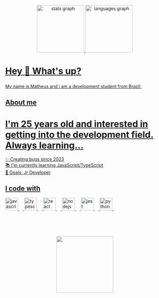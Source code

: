 <div align="center">
  <a href="https://github.com/ezzCoutinho">
  <img src="https://github-readme-stats.vercel.app/api?username=ezzcoutinho&hide_title=false&hide_rank=false&show_icons=true&include_all_commits=true&count_private=true&disable_animations=false&theme=dracula&locale=en&hide_border=false" height="150" alt="stats graph"  />
  <img src="https://github-readme-stats.vercel.app/api/top-langs?username=ezzcoutinho&locale=en&hide_title=false&layout=compact&card_width=320&langs_count=5&theme=dracula&hide_border=false" height="150" alt="languages graph"  />

  
</div>

<h1 align="left">Hey 👋 What's up?</h1>

###

<p align="left">My name is Matheus and i am a development student from Brazil.</p>

###

<h2 align="left">About me</h2>

<h1>I'm 25 years old and interested in getting into the development field. Always learning...</h1>

<p align="left">✨ Creating bugs since 2023<br>📚 I'm currently learning JavaScript/TypeScript<br>🎯 Goals: Jr Developer<br></p>

###

<h2 align="left">I code with</h2>

<div align="left">
  
  <img src="https://cdn.jsdelivr.net/gh/devicons/devicon/icons/javascript/javascript-original.svg" height="40" alt="javascript logo"  />
  <img width="12" />
  <img src="https://cdn.jsdelivr.net/gh/devicons/devicon/icons/typescript/typescript-original.svg" height="40" alt="typescript logo"  />
  <img width="12" />
  <img src="https://cdn.jsdelivr.net/gh/devicons/devicon/icons/react/react-original.svg" height="40" alt="react logo"  />
  <img width="12" />
  <img src="https://cdn.jsdelivr.net/gh/devicons/devicon/icons/nodejs/nodejs-original.svg" height="40" alt="nodejs logo"  />
  <img width="12" />
  <img src="https://cdn.jsdelivr.net/gh/devicons/devicon/icons/jest/jest-plain.svg" height="40" alt="jest logo"  />
  <img width="12" />
  <img src="https://cdn.jsdelivr.net/gh/devicons/devicon@latest/icons/python/python-original.svg" height="40" alt="python logo" />
  <img width="12" />

</div>



  <br><br><br>

<div align="center">
  <img height="180" src="https://i.gifer.com/hqa.gif"/>
</div>


###
